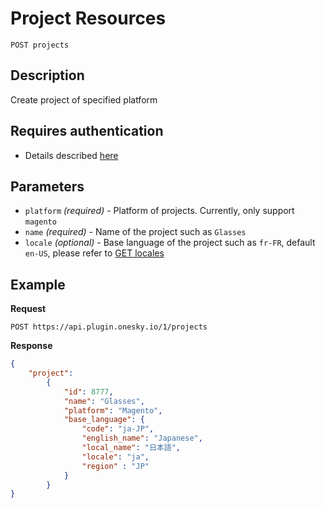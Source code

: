 # Project Resources

    POST projects

## Description
Create project of specified platform


## Requires authentication
* Details described [here](/README.md#authentication)


## Parameters
- `platform` _(required)_ - Platform of projects. Currently, only support `magento`
- `name` _(required)_ - Name of the project such as `Glasses`
- `locale` _(optional)_ - Base language of the project such as `fr-FR`, default `en-US`, please refer to [GET locales](/endpoints/locale/GET_locales.md)


## Example
**Request**

    POST https://api.plugin.onesky.io/1/projects

**Response**
``` json
{
    "project":
        {
            "id": 8777,
            "name": "Glasses",
            "platform": "Magento",
            "base_language": {
                "code": "ja-JP",
                "english_name": "Japanese",
                "local_name": "日本語",
                "locale": "ja",
                "region" : "JP"
            }
        }
}
```
